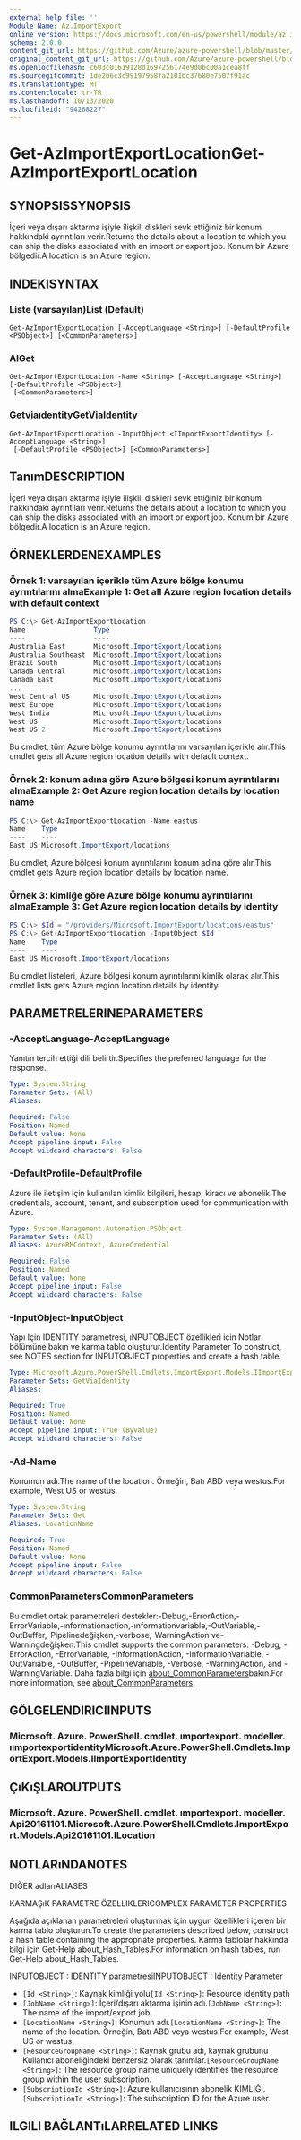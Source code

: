 ```yaml
---
external help file: ''
Module Name: Az.ImportExport
online version: https://docs.microsoft.com/en-us/powershell/module/az.importexport/get-azimportexportlocation
schema: 2.0.0
content_git_url: https://github.com/Azure/azure-powershell/blob/master/src/ImportExport/help/Get-AzImportExportLocation.md
original_content_git_url: https://github.com/Azure/azure-powershell/blob/master/src/ImportExport/help/Get-AzImportExportLocation.md
ms.openlocfilehash: c603c01619128d1697256174e9d0bc00a1cea8ff
ms.sourcegitcommit: 1de2b6c3c99197958fa2101bc37680e7507f91ac
ms.translationtype: MT
ms.contentlocale: tr-TR
ms.lasthandoff: 10/13/2020
ms.locfileid: "94268227"
---
```

# <span data-ttu-id="83e0f-101">Get-AzImportExportLocation</span><span class="sxs-lookup"><span data-stu-id="83e0f-101">Get-AzImportExportLocation</span></span>

## <span data-ttu-id="83e0f-102">SYNOPSIS</span><span class="sxs-lookup"><span data-stu-id="83e0f-102">SYNOPSIS</span></span>
<span data-ttu-id="83e0f-103">İçeri veya dışarı aktarma işiyle ilişkili diskleri sevk ettiğiniz bir konum hakkındaki ayrıntıları verir.</span><span class="sxs-lookup"><span data-stu-id="83e0f-103">Returns the details about a location to which you can ship the disks associated with an import or export job.</span></span>
<span data-ttu-id="83e0f-104">Konum bir Azure bölgedir.</span><span class="sxs-lookup"><span data-stu-id="83e0f-104">A location is an Azure region.</span></span>

## <span data-ttu-id="83e0f-105">INDEKI</span><span class="sxs-lookup"><span data-stu-id="83e0f-105">SYNTAX</span></span>

### <span data-ttu-id="83e0f-106">Liste (varsayılan)</span><span class="sxs-lookup"><span data-stu-id="83e0f-106">List (Default)</span></span>
```
Get-AzImportExportLocation [-AcceptLanguage <String>] [-DefaultProfile <PSObject>] [<CommonParameters>]
```

### <span data-ttu-id="83e0f-107">Al</span><span class="sxs-lookup"><span data-stu-id="83e0f-107">Get</span></span>
```
Get-AzImportExportLocation -Name <String> [-AcceptLanguage <String>] [-DefaultProfile <PSObject>]
 [<CommonParameters>]
```

### <span data-ttu-id="83e0f-108">Getviaıdentity</span><span class="sxs-lookup"><span data-stu-id="83e0f-108">GetViaIdentity</span></span>
```
Get-AzImportExportLocation -InputObject <IImportExportIdentity> [-AcceptLanguage <String>]
 [-DefaultProfile <PSObject>] [<CommonParameters>]
```

## <span data-ttu-id="83e0f-109">Tanım</span><span class="sxs-lookup"><span data-stu-id="83e0f-109">DESCRIPTION</span></span>
<span data-ttu-id="83e0f-110">İçeri veya dışarı aktarma işiyle ilişkili diskleri sevk ettiğiniz bir konum hakkındaki ayrıntıları verir.</span><span class="sxs-lookup"><span data-stu-id="83e0f-110">Returns the details about a location to which you can ship the disks associated with an import or export job.</span></span>
<span data-ttu-id="83e0f-111">Konum bir Azure bölgedir.</span><span class="sxs-lookup"><span data-stu-id="83e0f-111">A location is an Azure region.</span></span>

## <span data-ttu-id="83e0f-112">ÖRNEKLERDEN</span><span class="sxs-lookup"><span data-stu-id="83e0f-112">EXAMPLES</span></span>

### <span data-ttu-id="83e0f-113">Örnek 1: varsayılan içerikle tüm Azure bölge konumu ayrıntılarını alma</span><span class="sxs-lookup"><span data-stu-id="83e0f-113">Example 1: Get all Azure region location details with default context</span></span>
```powershell
PS C:\> Get-AzImportExportLocation
Name                 Type
----                 ----
Australia East       Microsoft.ImportExport/locations
Australia Southeast  Microsoft.ImportExport/locations
Brazil South         Microsoft.ImportExport/locations
Canada Central       Microsoft.ImportExport/locations
Canada East          Microsoft.ImportExport/locations
...
West Central US      Microsoft.ImportExport/locations
West Europe          Microsoft.ImportExport/locations
West India           Microsoft.ImportExport/locations
West US              Microsoft.ImportExport/locations
West US 2            Microsoft.ImportExport/locations
```

<span data-ttu-id="83e0f-114">Bu cmdlet, tüm Azure bölge konumu ayrıntılarını varsayılan içerikle alır.</span><span class="sxs-lookup"><span data-stu-id="83e0f-114">This cmdlet gets all Azure region location details with default context.</span></span>

### <span data-ttu-id="83e0f-115">Örnek 2: konum adına göre Azure bölgesi konum ayrıntılarını alma</span><span class="sxs-lookup"><span data-stu-id="83e0f-115">Example 2: Get Azure region location details by location name</span></span>
```powershell
PS C:\> Get-AzImportExportLocation -Name eastus
Name    Type
----    ----
East US Microsoft.ImportExport/locations
```

<span data-ttu-id="83e0f-116">Bu cmdlet, Azure bölgesi konum ayrıntılarını konum adına göre alır.</span><span class="sxs-lookup"><span data-stu-id="83e0f-116">This cmdlet gets Azure region location details by location name.</span></span>

### <span data-ttu-id="83e0f-117">Örnek 3: kimliğe göre Azure bölge konumu ayrıntılarını alma</span><span class="sxs-lookup"><span data-stu-id="83e0f-117">Example 3: Get Azure region location details by identity</span></span>
```powershell
PS C:\> $Id = "/providers/Microsoft.ImportExport/locations/eastus"
PS C:\> Get-AzImportExportLocation -InputObject $Id
Name    Type
----    ----
East US Microsoft.ImportExport/locations
```

<span data-ttu-id="83e0f-118">Bu cmdlet listeleri, Azure bölgesi konum ayrıntılarını kimlik olarak alır.</span><span class="sxs-lookup"><span data-stu-id="83e0f-118">This cmdlet lists gets Azure region location details by identity.</span></span>

## <span data-ttu-id="83e0f-119">PARAMETRELERINE</span><span class="sxs-lookup"><span data-stu-id="83e0f-119">PARAMETERS</span></span>

### <span data-ttu-id="83e0f-120">-AcceptLanguage</span><span class="sxs-lookup"><span data-stu-id="83e0f-120">-AcceptLanguage</span></span>
<span data-ttu-id="83e0f-121">Yanıtın tercih ettiği dili belirtir.</span><span class="sxs-lookup"><span data-stu-id="83e0f-121">Specifies the preferred language for the response.</span></span>

```yaml
Type: System.String
Parameter Sets: (All)
Aliases:

Required: False
Position: Named
Default value: None
Accept pipeline input: False
Accept wildcard characters: False
```

### <span data-ttu-id="83e0f-122">-DefaultProfile</span><span class="sxs-lookup"><span data-stu-id="83e0f-122">-DefaultProfile</span></span>
<span data-ttu-id="83e0f-123">Azure ile iletişim için kullanılan kimlik bilgileri, hesap, kiracı ve abonelik.</span><span class="sxs-lookup"><span data-stu-id="83e0f-123">The credentials, account, tenant, and subscription used for communication with Azure.</span></span>

```yaml
Type: System.Management.Automation.PSObject
Parameter Sets: (All)
Aliases: AzureRMContext, AzureCredential

Required: False
Position: Named
Default value: None
Accept pipeline input: False
Accept wildcard characters: False
```

### <span data-ttu-id="83e0f-124">-InputObject</span><span class="sxs-lookup"><span data-stu-id="83e0f-124">-InputObject</span></span>
<span data-ttu-id="83e0f-125">Yapı Için IDENTITY parametresi, ıNPUTOBJECT özellikleri için Notlar bölümüne bakın ve karma tablo oluşturur.</span><span class="sxs-lookup"><span data-stu-id="83e0f-125">Identity Parameter To construct, see NOTES section for INPUTOBJECT properties and create a hash table.</span></span>

```yaml
Type: Microsoft.Azure.PowerShell.Cmdlets.ImportExport.Models.IImportExportIdentity
Parameter Sets: GetViaIdentity
Aliases:

Required: True
Position: Named
Default value: None
Accept pipeline input: True (ByValue)
Accept wildcard characters: False
```

### <span data-ttu-id="83e0f-126">-Ad</span><span class="sxs-lookup"><span data-stu-id="83e0f-126">-Name</span></span>
<span data-ttu-id="83e0f-127">Konumun adı.</span><span class="sxs-lookup"><span data-stu-id="83e0f-127">The name of the location.</span></span>
<span data-ttu-id="83e0f-128">Örneğin, Batı ABD veya westus.</span><span class="sxs-lookup"><span data-stu-id="83e0f-128">For example, West US or westus.</span></span>

```yaml
Type: System.String
Parameter Sets: Get
Aliases: LocationName

Required: True
Position: Named
Default value: None
Accept pipeline input: False
Accept wildcard characters: False
```

### <span data-ttu-id="83e0f-129">CommonParameters</span><span class="sxs-lookup"><span data-stu-id="83e0f-129">CommonParameters</span></span>
<span data-ttu-id="83e0f-130">Bu cmdlet ortak parametreleri destekler:-Debug,-ErrorAction,-ErrorVariable,-ınformationaction,-ınformationvariable,-OutVariable,-OutBuffer,-Pipelinedeğişken,-verbose,-WarningAction ve-Warningdeğişken.</span><span class="sxs-lookup"><span data-stu-id="83e0f-130">This cmdlet supports the common parameters: -Debug, -ErrorAction, -ErrorVariable, -InformationAction, -InformationVariable, -OutVariable, -OutBuffer, -PipelineVariable, -Verbose, -WarningAction, and -WarningVariable.</span></span> <span data-ttu-id="83e0f-131">Daha fazla bilgi için [about_CommonParameters](http://go.microsoft.com/fwlink/?LinkID=113216)bakın.</span><span class="sxs-lookup"><span data-stu-id="83e0f-131">For more information, see [about_CommonParameters](http://go.microsoft.com/fwlink/?LinkID=113216).</span></span>

## <span data-ttu-id="83e0f-132">GÖLGELENDIRICI</span><span class="sxs-lookup"><span data-stu-id="83e0f-132">INPUTS</span></span>

### <span data-ttu-id="83e0f-133">Microsoft. Azure. PowerShell. cmdlet. ımportexport. modeller. ıımportexportidentity</span><span class="sxs-lookup"><span data-stu-id="83e0f-133">Microsoft.Azure.PowerShell.Cmdlets.ImportExport.Models.IImportExportIdentity</span></span>

## <span data-ttu-id="83e0f-134">ÇıKıŞLAR</span><span class="sxs-lookup"><span data-stu-id="83e0f-134">OUTPUTS</span></span>

### <span data-ttu-id="83e0f-135">Microsoft. Azure. PowerShell. cmdlet. ımportexport. modeller. Api20161101.</span><span class="sxs-lookup"><span data-stu-id="83e0f-135">Microsoft.Azure.PowerShell.Cmdlets.ImportExport.Models.Api20161101.ILocation</span></span>

## <span data-ttu-id="83e0f-136">NOTLARıNDA</span><span class="sxs-lookup"><span data-stu-id="83e0f-136">NOTES</span></span>

<span data-ttu-id="83e0f-137">DIĞER adları</span><span class="sxs-lookup"><span data-stu-id="83e0f-137">ALIASES</span></span>

<span data-ttu-id="83e0f-138">KARMAŞıK PARAMETRE ÖZELLIKLERI</span><span class="sxs-lookup"><span data-stu-id="83e0f-138">COMPLEX PARAMETER PROPERTIES</span></span>

<span data-ttu-id="83e0f-139">Aşağıda açıklanan parametreleri oluşturmak için uygun özellikleri içeren bir karma tablo oluşturun.</span><span class="sxs-lookup"><span data-stu-id="83e0f-139">To create the parameters described below, construct a hash table containing the appropriate properties.</span></span> <span data-ttu-id="83e0f-140">Karma tablolar hakkında bilgi için Get-Help about_Hash_Tables.</span><span class="sxs-lookup"><span data-stu-id="83e0f-140">For information on hash tables, run Get-Help about_Hash_Tables.</span></span>


<span data-ttu-id="83e0f-141">INPUTOBJECT <IImportExportIdentity> : IDENTITY parametresi</span><span class="sxs-lookup"><span data-stu-id="83e0f-141">INPUTOBJECT <IImportExportIdentity>: Identity Parameter</span></span>
  - <span data-ttu-id="83e0f-142">`[Id <String>]`: Kaynak kimliği yolu</span><span class="sxs-lookup"><span data-stu-id="83e0f-142">`[Id <String>]`: Resource identity path</span></span>
  - <span data-ttu-id="83e0f-143">`[JobName <String>]`: İçeri/dışarı aktarma işinin adı.</span><span class="sxs-lookup"><span data-stu-id="83e0f-143">`[JobName <String>]`: The name of the import/export job.</span></span>
  - <span data-ttu-id="83e0f-144">`[LocationName <String>]`: Konumun adı.</span><span class="sxs-lookup"><span data-stu-id="83e0f-144">`[LocationName <String>]`: The name of the location.</span></span> <span data-ttu-id="83e0f-145">Örneğin, Batı ABD veya westus.</span><span class="sxs-lookup"><span data-stu-id="83e0f-145">For example, West US or westus.</span></span>
  - <span data-ttu-id="83e0f-146">`[ResourceGroupName <String>]`: Kaynak grubu adı, kaynak grubunu Kullanıcı aboneliğindeki benzersiz olarak tanımlar.</span><span class="sxs-lookup"><span data-stu-id="83e0f-146">`[ResourceGroupName <String>]`: The resource group name uniquely identifies the resource group within the user subscription.</span></span>
  - <span data-ttu-id="83e0f-147">`[SubscriptionId <String>]`: Azure kullanıcısının abonelik KIMLIĞI.</span><span class="sxs-lookup"><span data-stu-id="83e0f-147">`[SubscriptionId <String>]`: The subscription ID for the Azure user.</span></span>

## <span data-ttu-id="83e0f-148">ILGILI BAĞLANTıLAR</span><span class="sxs-lookup"><span data-stu-id="83e0f-148">RELATED LINKS</span></span>

